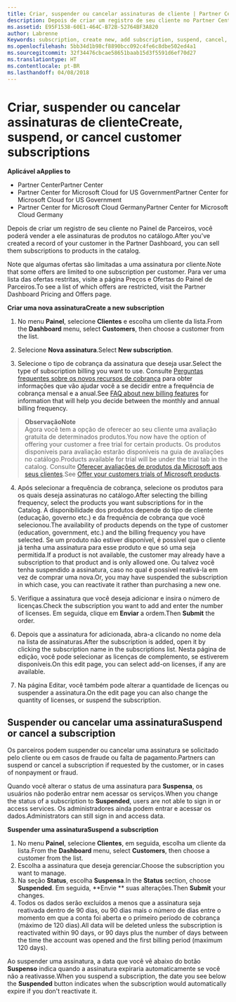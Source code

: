 ```yaml
---
title: Criar, suspender ou cancelar assinaturas de cliente | Partner Center
description: Depois de criar um registro de seu cliente no Partner Center, você poderá vender a ele assinaturas de produtos no catálogo.
ms.assetid: E95F1538-60E1-464C-B72B-52764BF3A820
author: Labrenne
Keywords: subscription, create new, add subscription, suspend, cancel,
ms.openlocfilehash: 5bb34d1b98cf8890bcc092c4fe6c8dbe502ed4a1
ms.sourcegitcommit: 32f34476cbcae58651baab15d3f5591d6ef70d27
ms.translationtype: HT
ms.contentlocale: pt-BR
ms.lasthandoff: 04/08/2018
---
```

# <a name="create-suspend-or-cancel-customer-subscriptions"></a><span data-ttu-id="dc0e8-103">Criar, suspender ou cancelar assinaturas de cliente</span><span class="sxs-lookup"><span data-stu-id="dc0e8-103">Create, suspend, or cancel customer subscriptions</span></span>

**<span data-ttu-id="dc0e8-104">Aplicável a</span><span class="sxs-lookup"><span data-stu-id="dc0e8-104">Applies to</span></span>**

-  <span data-ttu-id="dc0e8-105">Partner Center</span><span class="sxs-lookup"><span data-stu-id="dc0e8-105">Partner Center</span></span>
-  <span data-ttu-id="dc0e8-106">Partner Center for Microsoft Cloud for US Government</span><span class="sxs-lookup"><span data-stu-id="dc0e8-106">Partner Center for Microsoft Cloud for US Government</span></span>
-  <span data-ttu-id="dc0e8-107">Partner Center for Microsoft Cloud Germany</span><span class="sxs-lookup"><span data-stu-id="dc0e8-107">Partner Center for Microsoft Cloud Germany</span></span>

<span data-ttu-id="dc0e8-108">Depois de criar um registro de seu cliente no Painel de Parceiros, você poderá vender a ele assinaturas de produtos no catálogo.</span><span class="sxs-lookup"><span data-stu-id="dc0e8-108">After you've created a record of your customer in the Partner Dashboard, you can sell them subscriptions to products in the catalog.</span></span>

<span data-ttu-id="dc0e8-109">Note que algumas ofertas são limitadas a uma assinatura por cliente.</span><span class="sxs-lookup"><span data-stu-id="dc0e8-109">Note that some offers are limited to one subscription per customer.</span></span> <span data-ttu-id="dc0e8-110">Para ver uma lista das ofertas restritas, visite a página Preços e Ofertas do Painel de Parceiros.</span><span class="sxs-lookup"><span data-stu-id="dc0e8-110">To see a list of which offers are restricted, visit the Partner Dashboard Pricing and Offers page.</span></span> 


**<span data-ttu-id="dc0e8-111">Criar uma nova assinatura</span><span class="sxs-lookup"><span data-stu-id="dc0e8-111">Create a new subscription</span></span>**

1.  <span data-ttu-id="dc0e8-112">No menu **Painel**, selecione **Clientes** e escolha um cliente da lista.</span><span class="sxs-lookup"><span data-stu-id="dc0e8-112">From the **Dashboard** menu, select **Customers**, then choose a customer from the list.</span></span>

2.  <span data-ttu-id="dc0e8-113">Selecione **Nova assinatura**.</span><span class="sxs-lookup"><span data-stu-id="dc0e8-113">Select **New subscription**.</span></span>

3.  <span data-ttu-id="dc0e8-114">Selecione o tipo de cobrança da assinatura que deseja usar.</span><span class="sxs-lookup"><span data-stu-id="dc0e8-114">Select the type of subscription billing you want to use.</span></span>  <span data-ttu-id="dc0e8-115">Consulte [Perguntas frequentes sobre os novos recursos de cobrança](faq-about-new-billing-features.md) para obter informações que vão ajudar você a se decidir entre a frequência de cobrança mensal e a anual.</span><span class="sxs-lookup"><span data-stu-id="dc0e8-115">See [FAQ about new billing features](faq-about-new-billing-features.md) for information that will help you decide between the monthly and annual billing frequency.</span></span>
 
 >**<span data-ttu-id="dc0e8-116">Observação</span><span class="sxs-lookup"><span data-stu-id="dc0e8-116">Note</span></span>**<br> <span data-ttu-id="dc0e8-117">Agora você tem a opção de oferecer ao seu cliente uma avaliação gratuita de determinados produtos.</span><span class="sxs-lookup"><span data-stu-id="dc0e8-117">You now have the option of offering your customer a free trial for certain products.</span></span> <span data-ttu-id="dc0e8-118">Os produtos disponíveis para avaliação estarão disponíveis na guia de avaliações no catálogo.</span><span class="sxs-lookup"><span data-stu-id="dc0e8-118">Products available for trial will be under the trial tab in the catalog.</span></span> <span data-ttu-id="dc0e8-119">Consulte [Oferecer avaliações de produtos da Microsoft aos seus clientes](offer-your-customers-trials-of-microsoft-products.md).</span><span class="sxs-lookup"><span data-stu-id="dc0e8-119">See [Offer your customers trials of Microsoft products](offer-your-customers-trials-of-microsoft-products.md).</span></span>

 
4. <span data-ttu-id="dc0e8-120">Após selecionar a frequência de cobrança, selecione os produtos para os quais deseja assinaturas no catálogo.</span><span class="sxs-lookup"><span data-stu-id="dc0e8-120">After selecting the billing frequency, select the products you want subscriptions for in the Catalog.</span></span> <span data-ttu-id="dc0e8-121">A disponibilidade dos produtos depende do tipo de cliente (educação, governo etc.) e da frequência de cobrança que você selecionou.</span><span class="sxs-lookup"><span data-stu-id="dc0e8-121">The availability of products depends on the type of customer (education, government, etc.) and the billing frequency you have selected.</span></span> <span data-ttu-id="dc0e8-122">Se um produto não estiver disponível, é possível que o cliente já tenha uma assinatura para esse produto e que só uma seja permitida.</span><span class="sxs-lookup"><span data-stu-id="dc0e8-122">If a product is not available, the customer may already have a subscription to that product and is only allowed one.</span></span> <span data-ttu-id="dc0e8-123">Ou talvez você tenha suspendido a assinatura, caso no qual é possível reativá-la em vez de comprar uma nova.</span><span class="sxs-lookup"><span data-stu-id="dc0e8-123">Or, you may have suspended the subscription in which case, you can reactivate it rather than purchasing a new one.</span></span>

5. <span data-ttu-id="dc0e8-124">Verifique a assinatura que você deseja adicionar e insira o número de licenças.</span><span class="sxs-lookup"><span data-stu-id="dc0e8-124">Check the subscription you want to add and enter the number of licenses.</span></span> <span data-ttu-id="dc0e8-125">Em seguida, clique em **Enviar** a ordem.</span><span class="sxs-lookup"><span data-stu-id="dc0e8-125">Then **Submit** the order.</span></span>

6.  <span data-ttu-id="dc0e8-126">Depois que a assinatura for adicionada, abra-a clicando no nome dela na lista de assinaturas.</span><span class="sxs-lookup"><span data-stu-id="dc0e8-126">After the subscription is added, open it by clicking the subscription name in the subscriptions list.</span></span> <span data-ttu-id="dc0e8-127">Nesta página de edição, você pode selecionar as licenças de complemento, se estiverem disponíveis.</span><span class="sxs-lookup"><span data-stu-id="dc0e8-127">On this edit page, you can select add-on licenses, if any are available.</span></span>

7.  <span data-ttu-id="dc0e8-128">Na página Editar, você também pode alterar a quantidade de licenças ou suspender a assinatura.</span><span class="sxs-lookup"><span data-stu-id="dc0e8-128">On the edit page you can also change the quantity of licenses, or suspend the subscription.</span></span>

## <a name="suspend-or-cancel-a-subscription"></a><span data-ttu-id="dc0e8-129">Suspender ou cancelar uma assinatura</span><span class="sxs-lookup"><span data-stu-id="dc0e8-129">Suspend or cancel a subscription</span></span>

<span data-ttu-id="dc0e8-130">Os parceiros podem suspender ou cancelar uma assinatura se solicitado pelo cliente ou em casos de fraude ou falta de pagamento.</span><span class="sxs-lookup"><span data-stu-id="dc0e8-130">Partners can suspend or cancel a subscription if requested by the customer, or in cases of nonpayment or fraud.</span></span>

<span data-ttu-id="dc0e8-131">Quando você alterar o status de uma assinatura para **Suspensa**, os usuários não poderão entrar nem acessar os serviços.</span><span class="sxs-lookup"><span data-stu-id="dc0e8-131">When you change the status of a subscription to **Suspended**, users are not able to sign in or access services.</span></span> <span data-ttu-id="dc0e8-132">Os administradores ainda podem entrar e acessar os dados.</span><span class="sxs-lookup"><span data-stu-id="dc0e8-132">Administrators can still sign in and access data.</span></span>

**<span data-ttu-id="dc0e8-133">Suspender uma assinatura</span><span class="sxs-lookup"><span data-stu-id="dc0e8-133">Suspend a subscription</span></span>**

1.  <span data-ttu-id="dc0e8-134">No menu **Painel**, selecione **Clientes**, em seguida, escolha um cliente da lista.</span><span class="sxs-lookup"><span data-stu-id="dc0e8-134">From the **Dashboard** menu, select **Customers**, then choose a customer from the list.</span></span>
2.  <span data-ttu-id="dc0e8-135">Escolha a assinatura que deseja gerenciar.</span><span class="sxs-lookup"><span data-stu-id="dc0e8-135">Choose the subscription you want to manage.</span></span>
3.  <span data-ttu-id="dc0e8-136">Na seção **Status**, escolha **Suspensa**.</span><span class="sxs-lookup"><span data-stu-id="dc0e8-136">In the **Status** section, choose **Suspended**.</span></span> <span data-ttu-id="dc0e8-137">Em seguida, **Envie ** suas alterações.</span><span class="sxs-lookup"><span data-stu-id="dc0e8-137">Then **Submit** your changes.</span></span>
4.  <span data-ttu-id="dc0e8-138">Todos os dados serão excluídos a menos que a assinatura seja reativada dentro de 90 dias, ou 90 dias mais o número de dias entre o momento em que a conta foi aberta e o primeiro período de cobrança (máximo de 120 dias).</span><span class="sxs-lookup"><span data-stu-id="dc0e8-138">All data will be deleted unless the subscription is reactivated within 90 days, or 90 days plus the number of days between the time the account was opened and the first billing period (maximum 120 days).</span></span>

<span data-ttu-id="dc0e8-139">Ao suspender uma assinatura, a data que você vê abaixo do botão **Suspenso** indica quando a assinatura expiraria automaticamente se você não a reativasse.</span><span class="sxs-lookup"><span data-stu-id="dc0e8-139">When you suspend a subscription, the date you see below the **Suspended** button indicates when the subscription would automatically expire if you don't reactivate it.</span></span> 




 



